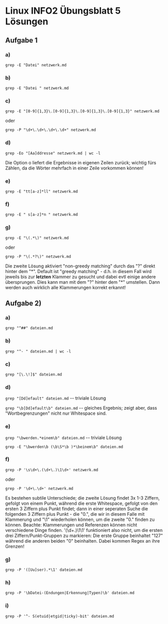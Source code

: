 # Linux INFO2 Übungsblatt 5 Lösungen

## Aufgabe 1

### a)
`grep -E "Datei" netzwerk.md`

### b)
`grep -E "Datei " netzwerk.md`

### c)
`grep -E "[0-9]{1,3}\.[0-9]{1,3}\.[0-9]{1,3}\.[0-9]{1,3}" netzwerk.md`

oder

`grep -P "\d+\.\d+\.\d+\.\d+" netzwerk.md`

### d)
`grep -Eo "[Aa]ddresse" netzwerk.md | wc -l`

Die Option o liefert die Ergebnisse in eigenen Zeilen zurück; wichtig fürs
Zählen, da die Wörter mehrfach in einer Zeile vorkommen können!

### e)
`grep -E "tt[a-z]*ll" netzwerk.md`

### f)
`grep -E " s[a-z]*n " netzwerk.md`

### g)
`grep -E "\(.*\)" netzwerk.md`

oder

`grep -P "\(.*?\)" netzwerk.md`

Die zweite Lösung aktiviert "non-greedy matching" durch das "?" direkt hinter
dem "\*". Default ist "greedy matching" - d.h. in diesem Fall wird jeweils bis
zur __letzten__ Klammer zu gesucht und dabei evtl einige andere übersprungen.
Dies kann man mit dem "?" hinter dem "\*" umstellen.
Dann werden auch wirklich alle Klammerungen korrekt erkannt!

## Aufgabe 2)

### a)
`grep "^##" dateien.md`

### b)
`grep "^- " dateien.md | wc -l`

### c)
`grep "[\.\!]$" dateien.md`

### d)
`grep "[Dd]efault" dateien.md`       -- triviale Lösung

`grep "\b[Dd]efault\b" dateien.md`   -- gleiches Ergebnis; zeigt aber, dass
"Wortbegrenzungen" nicht nur Whitespace sind.

### e)
`grep "\bwerden.*einem\b" dateien.md`  -- triviale Lösung

`grep -E "\bwerden\b (\b\S*\b )*\beinem\b" dateien.md`

### f)
`grep -P '\s\d+\.(\d+\.)\1\d+' netzwerk.md`

oder

`grep -P '\d+\.\d+' netzwerk.md`

Es bestehen subtile Unterschiede; die zweite Lösung findet 3x 1-3 Ziffern,
gefolgt von einem Punkt, während die erste Whitespace, gefolgt von den ersten 3
Ziffern plus Punkt findet; dann in einer seperaten Suche die folgenden 3 Ziffern
plus Punkt - die "0.", die wir in diesem Falle mit Klammerung und "\1"
wiederholen können, um die zweite "0." finden zu können.
Beachte: Klammerungen und Referenzen können nicht verschiedene Dinge finden.
'(\d+\.)\1\1' funktioniert also nicht, um die ersten drei Ziffern/Punkt-Gruppen
zu markieren: Die erste Gruppe beinhaltet "127" während die anderen beiden "0"
beinhalten. Dabei kommen Regex an ihre Grenzen!

### g)
`grep -P '([Uu]ser).*\1' dateien.md`

### h)
`grep -P '\bDatei-(Endungen|Erkennung|Typen)\b' dateien.md`

### i)
`grep -P '^- S(etuid|etgid|ticky)-bit' dateien.md `

